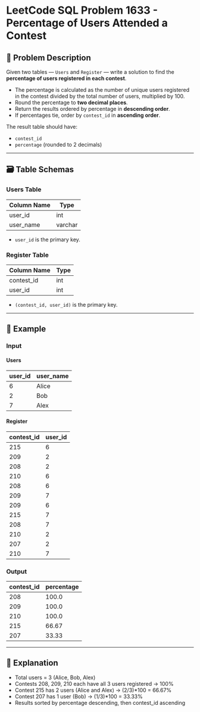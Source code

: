 # LeetCode SQL Problem 1633 - Percentage of Users Attended a Contest

## 📘 Problem Description

Given two tables — `Users` and `Register` — write a solution to find the **percentage of users registered in each contest**.

- The percentage is calculated as the number of unique users registered in the contest divided by the total number of users, multiplied by 100.
- Round the percentage to **two decimal places**.
- Return the results ordered by percentage in **descending order**.
- If percentages tie, order by `contest_id` in **ascending order**.

The result table should have:

- `contest_id`
- `percentage` (rounded to 2 decimals)

---

## 🗃️ Table Schemas

### Users Table

| Column Name | Type    |
|-------------|---------|
| user_id     | int     |
| user_name   | varchar |

- `user_id` is the primary key.

### Register Table

| Column Name | Type    |
|-------------|---------|
| contest_id  | int     |
| user_id     | int     |

- `(contest_id, user_id)` is the primary key.

---

## 🧪 Example

### Input

#### Users

| user_id | user_name |
|---------|-----------|
| 6       | Alice     |
| 2       | Bob       |
| 7       | Alex      |

#### Register

| contest_id | user_id |
|------------|---------|
| 215        | 6       |
| 209        | 2       |
| 208        | 2       |
| 210        | 6       |
| 208        | 6       |
| 209        | 7       |
| 209        | 6       |
| 215        | 7       |
| 208        | 7       |
| 210        | 2       |
| 207        | 2       |
| 210        | 7       |

### Output

| contest_id | percentage |
|------------|------------|
| 208        | 100.0      |
| 209        | 100.0      |
| 210        | 100.0      |
| 215        | 66.67      |
| 207        | 33.33      |

---

## 🧠 Explanation

- Total users = 3 (Alice, Bob, Alex)
- Contests 208, 209, 210 each have all 3 users registered → 100%
- Contest 215 has 2 users (Alice and Alex) → (2/3)*100 = 66.67%
- Contest 207 has 1 user (Bob) → (1/3)*100 = 33.33%
- Results sorted by percentage descending, then contest_id ascending
